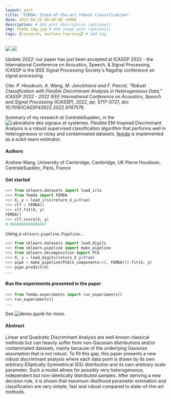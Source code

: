 ```yaml
---
layout: post
title: "FEMDA: State-of-the-art robust classification"
date: 2021-04-25 00:00:00 +0000
description: # Add post description (optional)
img: femda_img.jpg # Add image post (optional)
tags: [research, machine-learning] # add tag
---
```


[![](https://img.shields.io/badge/GitHub-View%20on%20GitHub-blue?logo=GitHub)](https://github.com/Andrewwango/femda)
[![](https://img.shields.io/badge/arXiv-View%20Preprint-green?logo=arxiv)](https://arxiv.org/abs/2201.02967)

*Update 2022:* our paper has just been accepted at ICASSP 2022 - the International Conference on Acoustics, Speech, & Signal Processing. ICASSP is the IEEE Signal Processing Society's flagship conference on signal processing.

Cite: _P. Houdouin, A. Wang, M. Jonckheere and F. Pascal, "Robust Classification with Flexible Discriminant Analysis in Heterogeneous Data," ICASSP 2022 - 2022 IEEE International Conference on Acoustics, Speech and Signal Processing (ICASSP), 2022, pp. 5717-5721, doi: 10.1109/ICASSP43922.2022.9747576._

Summary of my research at CentraleSupélec, in the ![Laboratoire des signaux et systèmes](https://l2s.centralesupelec.fr/). Flexible EM-Inspired Discriminant Analysis is a robust supervised classification algorithm that performs well in heterogeneous or noisy and contaminated datasets. [femda](https://github.com/Andrewwango/femda) is implemented as a scikit-learn estimator.

#### Authors
Andrew Wang, University of Cambridge, Cambridge, UK
Pierre Houdouin, CentraleSupélec, Paris, France

#### Get started
```python
>>> from sklearn.datasets import load_iris
>>> from femda import FEMDA
>>> X, y = load_iris(return_X_y=True)
>>> clf = FEMDA()
>>> clf.fit(X, y)
FEMDA()
>>> clf.score(X, y)
0.9666666666666667
```

Using a `sklearn.pipeline.Pipeline`...

```python
>>> from sklearn.datasets import load_digits
>>> from sklearn.pipeline import make_pipeline
>>> from sklearn.decomposition import PCA
>>> X, y = load_digits(return_X_y=True)
>>> pipe = make_pipeline(PCA(n_components=5), FEMDA()).fit(X, y)
>>> pipe.predict(X)
...
```

#### Run the experiments presented in the paper
```python
>>> from femda.experiments import run_experiments()
>>> run_experiments()
...
```

See ![demo.ipynb](https://github.com/Andrewwango/femda/blob/main/demo.ipynb) for more.

#### Abstract
Linear and Quadratic Discriminant Analysis are well-known classical methods but can heavily suffer from non-Gaussian distributions and/or contaminated datasets, mainly because of the underlying Gaussian assumption that is not robust. To fill this gap, this paper presents a new robust discriminant analysis where each data point is drawn by its own arbitrary Elliptically Symmetrical (ES) distribution and its own arbitrary scale parameter. Such a model allows for possibly very heterogeneous, independent but non-identically distributed samples. After deriving a new decision rule, it is shown that maximum-likelihood parameter estimation and classification are very simple, fast and robust compared to state-of-the-art methods. 


